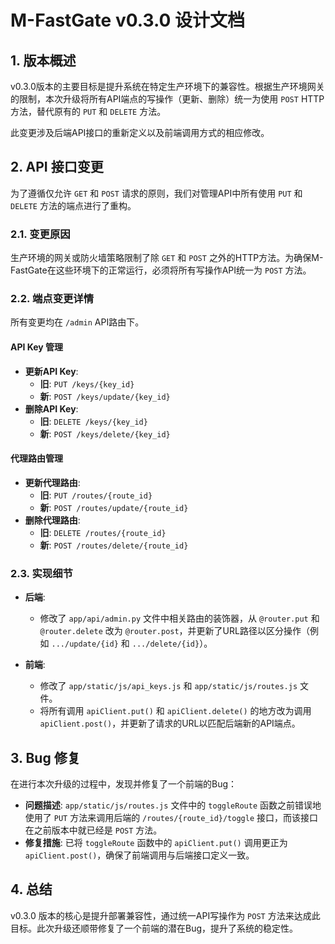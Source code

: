 # M-FastGate v0.3.0 设计文档

## 1. 版本概述

v0.3.0版本的主要目标是提升系统在特定生产环境下的兼容性。根据生产环境网关的限制，本次升级将所有API端点的写操作（更新、删除）统一为使用 `POST` HTTP方法，替代原有的 `PUT` 和 `DELETE` 方法。

此变更涉及后端API接口的重新定义以及前端调用方式的相应修改。

## 2. API 接口变更

为了遵循仅允许 `GET` 和 `POST` 请求的原则，我们对管理API中所有使用 `PUT` 和 `DELETE` 方法的端点进行了重构。

### 2.1. 变更原因

生产环境的网关或防火墙策略限制了除 `GET` 和 `POST` 之外的HTTP方法。为确保M-FastGate在这些环境下的正常运行，必须将所有写操作API统一为 `POST` 方法。

### 2.2. 端点变更详情

所有变更均在 `/admin` API路由下。

#### API Key 管理

-   **更新API Key**:
    -   **旧**: `PUT /keys/{key_id}`
    -   **新**: `POST /keys/update/{key_id}`
-   **删除API Key**:
    -   **旧**: `DELETE /keys/{key_id}`
    -   **新**: `POST /keys/delete/{key_id}`

#### 代理路由管理

-   **更新代理路由**:
    -   **旧**: `PUT /routes/{route_id}`
    -   **新**: `POST /routes/update/{route_id}`
-   **删除代理路由**:
    -   **旧**: `DELETE /routes/{route_id}`
    -   **新**: `POST /routes/delete/{route_id}`

### 2.3. 实现细节

-   **后端**:
    -   修改了 `app/api/admin.py` 文件中相关路由的装饰器，从 `@router.put` 和 `@router.delete` 改为 `@router.post`，并更新了URL路径以区分操作（例如 `.../update/{id}` 和 `.../delete/{id}`）。

-   **前端**:
    -   修改了 `app/static/js/api_keys.js` 和 `app/static/js/routes.js` 文件。
    -   将所有调用 `apiClient.put()` 和 `apiClient.delete()` 的地方改为调用 `apiClient.post()`，并更新了请求的URL以匹配后端新的API端点。

## 3. Bug 修复

在进行本次升级的过程中，发现并修复了一个前端的Bug：

-   **问题描述**: `app/static/js/routes.js` 文件中的 `toggleRoute` 函数之前错误地使用了 `PUT` 方法来调用后端的 `/routes/{route_id}/toggle` 接口，而该接口在之前版本中就已经是 `POST` 方法。
-   **修复措施**: 已将 `toggleRoute` 函数中的 `apiClient.put()` 调用更正为 `apiClient.post()`，确保了前端调用与后端接口定义一致。

## 4. 总结

v0.3.0 版本的核心是提升部署兼容性，通过统一API写操作为 `POST` 方法来达成此目标。此次升级还顺带修复了一个前端的潜在Bug，提升了系统的稳定性。 
